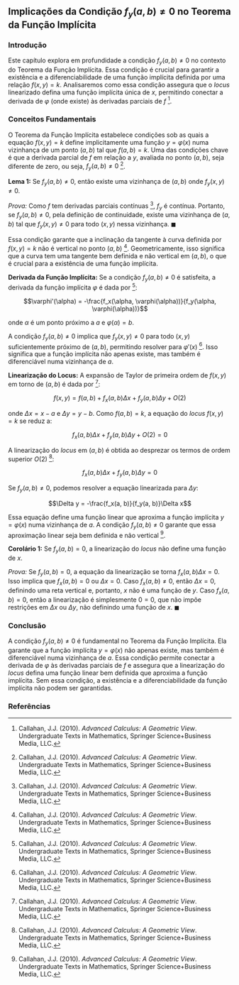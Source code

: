## Implicações da Condição $f_y(a, b) \neq 0$ no Teorema da Função Implícita

### Introdução
Este capítulo explora em profundidade a condição $f_y(a, b) \neq 0$ no contexto do Teorema da Função Implícita. Essa condição é crucial para garantir a existência e a diferenciabilidade de uma função implícita definida por uma relação $f(x, y) = k$. Analisaremos como essa condição assegura que o *locus* linearizado defina uma função implícita única de *x*, permitindo conectar a derivada de $\varphi$ (onde existe) às derivadas parciais de $f$ [^1].

### Conceitos Fundamentais

O Teorema da Função Implícita estabelece condições sob as quais a equação $f(x, y) = k$ define implicitamente uma função $y = \varphi(x)$ numa vizinhança de um ponto $(a, b)$ tal que $f(a, b) = k$. Uma das condições chave é que a derivada parcial de $f$ em relação a $y$, avaliada no ponto $(a, b)$, seja diferente de zero, ou seja, $f_y(a, b) \neq 0$ [^1].

**Lema 1:** Se $f_y(a, b) \neq 0$, então existe uma vizinhança de $(a, b)$ onde $f_y(x, y) \neq 0$.

*Prova:*
Como $f$ tem derivadas parciais contínuas [^3], $f_y$ é contínua. Portanto, se $f_y(a, b) \neq 0$, pela definição de continuidade, existe uma vizinhança de $(a, b)$ tal que $f_y(x, y) \neq 0$ para todo $(x, y)$ nessa vizinhança. $\blacksquare$

Essa condição garante que a inclinação da tangente à curva definida por $f(x, y) = k$ não é vertical no ponto $(a, b)$ [^3]. Geometricamente, isso significa que a curva tem uma tangente bem definida e não vertical em $(a, b)$, o que é crucial para a existência de uma função implícita.

**Derivada da Função Implícita:**
Se a condição $f_y(a, b) \neq 0$ é satisfeita, a derivada da função implícita $\varphi$ é dada por [^1]:

$$\varphi'(\alpha) = -\frac{f_x(\alpha, \varphi(\alpha))}{f_y(\alpha, \varphi(\alpha))}$$

onde $\alpha$ é um ponto próximo a $a$ e $\varphi(\alpha) = b$.

A condição $f_y(a, b) \neq 0$ implica que $f_y(x, y) \neq 0$ para todo $(x, y)$ suficientemente próximo de $(a, b)$, permitindo resolver para $\varphi'(x)$ [^1]. Isso significa que a função implícita não apenas existe, mas também é diferenciável numa vizinhança de $a$.

**Linearização do Locus:**
A expansão de Taylor de primeira ordem de $f(x, y)$ em torno de $(a, b)$ é dada por [^3]:

$$f(x, y) = f(a, b) + f_x(a, b)\Delta x + f_y(a, b)\Delta y + O(2)$$

onde $\Delta x = x - a$ e $\Delta y = y - b$. Como $f(a, b) = k$, a equação do *locus* $f(x, y) = k$ se reduz a:

$$f_x(a, b)\Delta x + f_y(a, b)\Delta y + O(2) = 0$$

A linearização do *locus* em $(a, b)$ é obtida ao desprezar os termos de ordem superior $O(2)$ [^3]:

$$f_x(a, b)\Delta x + f_y(a, b)\Delta y = 0$$

Se $f_y(a, b) \neq 0$, podemos resolver a equação linearizada para $\Delta y$:

$$\Delta y = -\frac{f_x(a, b)}{f_y(a, b)}\Delta x$$

Essa equação define uma função linear que aproxima a função implícita $y = \varphi(x)$ numa vizinhança de $a$. A condição $f_y(a, b) \neq 0$ garante que essa aproximação linear seja bem definida e não vertical [^3].

**Corolário 1:** Se $f_y(a,b) = 0$, a linearização do *locus* não define uma função de *x*.

*Prova:*
Se $f_y(a,b) = 0$, a equação da linearização se torna $f_x(a,b)\Delta x = 0$. Isso implica que $f_x(a,b) = 0$ ou $\Delta x = 0$. Caso $f_x(a,b) \neq 0$, então $\Delta x = 0$, definindo uma reta vertical e, portanto, *x* não é uma função de *y*. Caso $f_x(a,b) = 0$, então a linearização é simplesmente $0 = 0$, que não impõe restrições em $\Delta x$ ou $\Delta y$, não definindo uma função de *x*. $\blacksquare$

### Conclusão
A condição $f_y(a, b) \neq 0$ é fundamental no Teorema da Função Implícita. Ela garante que a função implícita $y = \varphi(x)$ não apenas existe, mas também é diferenciável numa vizinhança de $a$. Essa condição permite conectar a derivada de $\varphi$ às derivadas parciais de $f$ e assegura que a linearização do *locus* defina uma função linear bem definida que aproxima a função implícita. Sem essa condição, a existência e a diferenciabilidade da função implícita não podem ser garantidas.

### Referências
[^1]: Callahan, J.J. (2010). *Advanced Calculus: A Geometric View*. Undergraduate Texts in Mathematics, Springer Science+Business Media, LLC.
[^3]: Callahan, J.J. (2010). *Advanced Calculus: A Geometric View*. Undergraduate Texts in Mathematics, Springer Science+Business Media, LLC.
<!-- END -->
